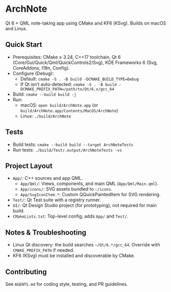# ArchNote

Qt 6 + QML note-taking app using CMake and KF6 (KSvg). Builds on macOS and Linux.

## Quick Start

- Prerequisites: CMake ≥ 3.24, C++17 toolchain, Qt 6 (Core/Gui/Quick/Qml/QuickControls2/Svg), KDE Frameworks 6 (Svg,
  CoreAddons, I18n, Config).
- Configure (Debug):
    - Default: `cmake -S . -B build -DCMAKE_BUILD_TYPE=Debug`
    - If Qt isn’t auto-detected: `cmake -S . -B build -DCMAKE_PREFIX_PATH=/path/to/Qt/6.x/gcc_64`
- Build: `cmake --build build -j`
- Run:
    - macOS: `open build/ArchNote.app` (or `build/ArchNote.app/Contents/MacOS/ArchNote`)
    - Linux: `./build/ArchNote`

## Tests

- Build tests: `cmake --build build --target ArchNoteTests`
- Run tests: `./build/Test/.output/ArchNoteTests -vs`

## Project Layout

- `App/`: C++ sources and app QML.
    - `App/Qml/`: Views, components, and main QML (`App/Qml/Main.qml`).
    - `App/icons/`: SVG assets bundled to `:/icons`.
    - `App/SvgIconItem.*`: Custom QQuickPaintedItem for SVG rendering.
- `Test/`: Qt Test suite with a registry runner.
- `UI/`: Qt Design Studio project (for prototyping), not required for main build.
- `CMakeLists.txt`: Top-level config; adds `App/` and `Test/`.

## Notes & Troubleshooting

- Linux Qt discovery: the build searches `~/Qt/6.*/gcc_64`. Override with `CMAKE_PREFIX_PATH` if needed.
- KF6 (KSvg) must be installed and discoverable by CMake.

## Contributing

See `AGENTS.md` for coding style, testing, and PR guidelines.

